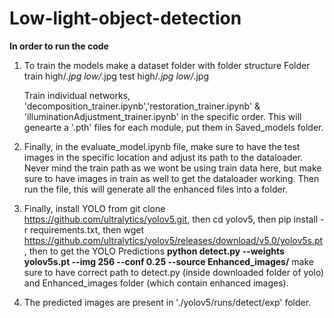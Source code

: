 # Low-light-object-detection
**In order to run the code**
1) To train the models make a dataset folder with folder structure
    Folder
        train
            high/*.jpg
            low/*.jpg
        test
            high/*.jpg
            low/*.jpg
    
    Train individual networks, 'decomposition_trainer.ipynb','restoration_trainer.ipynb' & 'illuminationAdjustment_trainer.ipynb' in the specific order. This will genearte a '.pth' files for each module, put them in Saved_models folder.

3) Finally, in the evaluate_model.ipynb file, make sure to have the test images in the specific location and adjust its path to the dataloader. Never mind the train path as we wont be using train data here, but make sure to have images in train as well to get the dataloader working. Then run the file, this will generate all the enhanced files into a folder.
4) Finally, install YOLO from git clone https://github.com/ultralytics/yolov5.git, 
then cd yolov5, 
then pip install -r requirements.txt, 
then wget https://github.com/ultralytics/yolov5/releases/download/v5.0/yolov5s.pt, 
then to get the YOLO Predictions **python detect.py --weights yolov5s.pt --img 256 --conf 0.25 --source Enhanced_images/** make sure to have correct path to detect.py (inside downloaded folder of yolo) and Enhanced_images folder (which contain enhanced images).
5) The predicted images are present in './yolov5/runs/detect/exp' folder. 
